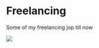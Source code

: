 <h1>Freelancing</h1>
<p>Some of my freelancing jop till now</p>
<img src = "https://bestanimations.com/media/dollars/405963141dollar-sign-symbol-9.gif">
